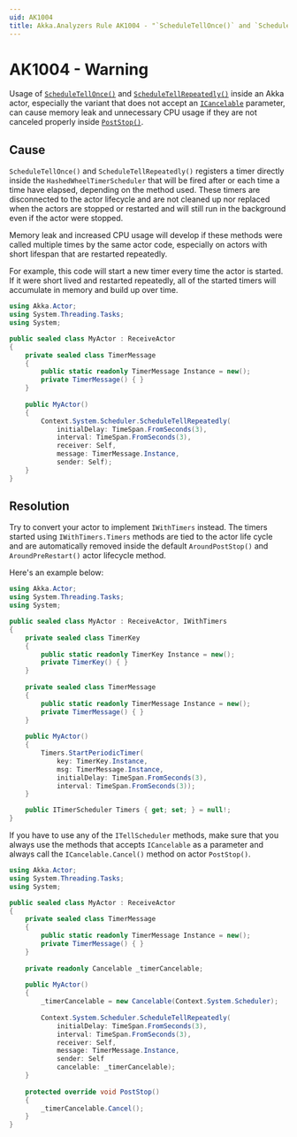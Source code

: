 ```yaml
---
uid: AK1004
title: Akka.Analyzers Rule AK1004 - "`ScheduleTellOnce()` and `ScheduleTellRepeatedly()` can cause memory leak if not properly canceled"
---
```


# AK1004 - Warning

Usage of [`ScheduleTellOnce()`](xref:Akka.Actor.ITellScheduler#Akka_Actor_ITellScheduler_ScheduleTellOnce_System_TimeSpan_Akka_Actor_ICanTell_System_Object_Akka_Actor_IActorRef_) and [`ScheduleTellRepeatedly()`](xref:Akka.Actor.ITellScheduler#Akka_Actor_ITellScheduler_ScheduleTellRepeatedly_System_TimeSpan_System_TimeSpan_Akka_Actor_ICanTell_System_Object_Akka_Actor_IActorRef_) inside an Akka actor, especially the variant that does not accept an [`ICancelable`](xref:Akka.Actor.ICancelable) parameter, can cause memory leak and unnecessary CPU usage if they are not canceled properly inside [`PostStop()`](xref:Akka.Actor.ActorBase#Akka_Actor_ActorBase_PostStop).

## Cause

`ScheduleTellOnce()` and `ScheduleTellRepeatedly()` registers a timer directly inside the `HashedWheelTimerScheduler` that will be fired after or each time a time have elapsed, depending on the method used. These timers are disconnected to the actor lifecycle and are not cleaned up nor replaced when the actors are stopped or restarted and will still run in the background even if the actor were stopped.

Memory leak and increased CPU usage will develop if these methods were called multiple times by the same actor code, especially on actors with short lifespan that are restarted repeatedly.

For example, this code will start a new timer every time the actor is started. If it were short lived and restarted repeatedly, all of the started timers will accumulate in memory and build up over time.

```csharp
using Akka.Actor;
using System.Threading.Tasks;
using System;

public sealed class MyActor : ReceiveActor
{
    private sealed class TimerMessage
    {
        public static readonly TimerMessage Instance = new();
        private TimerMessage() { }
    }
    
    public MyActor()
    {
        Context.System.Scheduler.ScheduleTellRepeatedly(
            initialDelay: TimeSpan.FromSeconds(3), 
            interval: TimeSpan.FromSeconds(3), 
            receiver: Self, 
            message: TimerMessage.Instance, 
            sender: Self);
    }
}
```

## Resolution

Try to convert your actor to implement `IWithTimers` instead. The timers started using `IWithTimers.Timers` methods are tied to the actor life cycle and are automatically removed inside the default `AroundPostStop()` and `AroundPreRestart()` actor lifecycle method.

Here's an example below:

```csharp
using Akka.Actor;
using System.Threading.Tasks;
using System;

public sealed class MyActor : ReceiveActor, IWithTimers
{
    private sealed class TimerKey
    {
        public static readonly TimerKey Instance = new();
        private TimerKey() { }
    }
    
    private sealed class TimerMessage
    {
        public static readonly TimerMessage Instance = new();
        private TimerMessage() { }
    }
    
    public MyActor()
    {
        Timers.StartPeriodicTimer(
            key: TimerKey.Instance, 
            msg: TimerMessage.Instance, 
            initialDelay: TimeSpan.FromSeconds(3), 
            interval: TimeSpan.FromSeconds(3));
    }

    public ITimerScheduler Timers { get; set; } = null!;
}
```

If you have to use any of the `ITellScheduler` methods, make sure that you always use the methods that accepts `ICancelable` as a parameter and always call the `ICancelable.Cancel()` method on actor `PostStop()`.

```csharp
using Akka.Actor;
using System.Threading.Tasks;
using System;

public sealed class MyActor : ReceiveActor
{
    private sealed class TimerMessage
    {
        public static readonly TimerMessage Instance = new();
        private TimerMessage() { }
    }
    
    private readonly Cancelable _timerCancelable;
    
    public MyActor()
    {
        _timerCancelable = new Cancelable(Context.System.Scheduler);
        
        Context.System.Scheduler.ScheduleTellRepeatedly(
            initialDelay: TimeSpan.FromSeconds(3), 
            interval: TimeSpan.FromSeconds(3), 
            receiver: Self, 
            message: TimerMessage.Instance, 
            sender: Self
            cancelable: _timerCancelable);
    }
    
    protected override void PostStop()
    {
        _timerCancelable.Cancel();
    }
}
```
